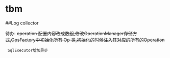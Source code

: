 # tbm
##Log collector

待办: ~~operation 配置内容改成数组,修改OperationManager存储方式,OpsFactory中初始化所有 Op 类,初始化的时候注入其对应的所有的Operation~~

     SqlExecutor增加异步
